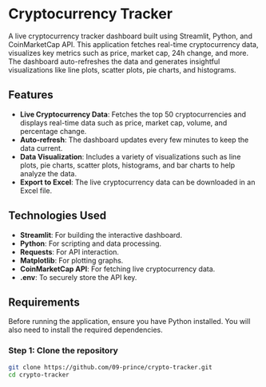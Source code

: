 # Cryptocurrency Tracker

A live cryptocurrency tracker dashboard built using Streamlit, Python, and CoinMarketCap API. This application fetches real-time cryptocurrency data, visualizes key metrics such as price, market cap, 24h change, and more. The dashboard auto-refreshes the data and generates insightful visualizations like line plots, scatter plots, pie charts, and histograms.

## Features

- **Live Cryptocurrency Data**: Fetches the top 50 cryptocurrencies and displays real-time data such as price, market cap, volume, and percentage change.
- **Auto-refresh**: The dashboard updates every few minutes to keep the data current.
- **Data Visualization**: Includes a variety of visualizations such as line plots, pie charts, scatter plots, histograms, and bar charts to help analyze the data.
- **Export to Excel**: The live cryptocurrency data can be downloaded in an Excel file.
  
## Technologies Used

- **Streamlit**: For building the interactive dashboard.
- **Python**: For scripting and data processing.
- **Requests**: For API interaction.
- **Matplotlib**: For plotting graphs.
- **CoinMarketCap API**: For fetching live cryptocurrency data.
- **.env**: To securely store the API key.
  
## Requirements

Before running the application, ensure you have Python installed. You will also need to install the required dependencies.

### Step 1: Clone the repository

```bash
git clone https://github.com/09-prince/crypto-tracker.git
cd crypto-tracker

